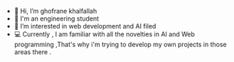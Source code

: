 - 👋 Hi, I’m ghofrane khalfallah
- 📖 I'm an engineering student
- 👀 I’m  interested in web development and AI filed
- 💻 Currently , I am familiar with all the novelties in AI and  Web programming ,That's why i'm trying to develop my own projects  in those areas there . 


<!---
ghofranekhalfallah/ghofranekhalfallah is a ✨ special ✨ repository because its `README.md` (this file) appears on your GitHub profile.
You can click the Preview link to take a look at your changes.
--->
